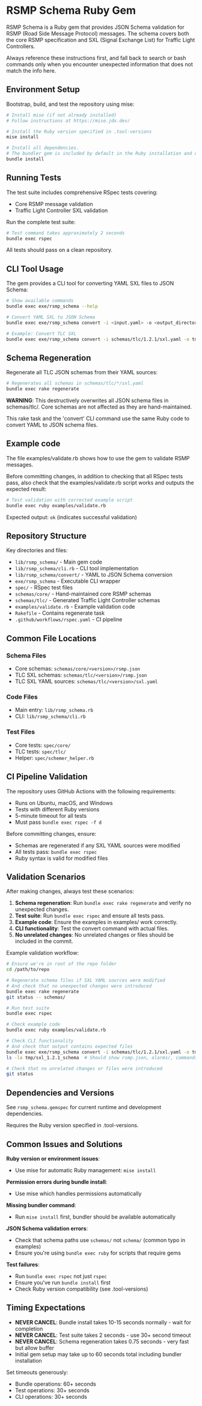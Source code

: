# RSMP Schema Ruby Gem

RSMP Schema is a Ruby gem that provides JSON Schema validation for RSMP (Road Side Message Protocol) messages. The schema covers both the core RSMP specification and SXL (Signal Exchange List) for Traffic Light Controllers.

Always reference these instructions first, and fall back to search or bash commands only when you encounter unexpected information that does not match the info here.

## Environment Setup

Bootstrap, build, and test the repository using mise:

```bash
# Install mise (if not already installed)
# Follow instructions at https://mise.jdx.dev/

# Install the Ruby version specified in .tool-versions
mise install

# Install all dependencies.
# The bundler gem is included by default in the Ruby installation and does not have to be installed first.
bundle install
```

## Running Tests

The test suite includes comprehensive RSpec tests covering:
- Core RSMP message validation
- Traffic Light Controller SXL validation


Run the complete test suite:
```bash
# Test command takes approximately 2 seconds
bundle exec rspec
```

All tests should pass on a clean repository.

## CLI Tool Usage

The gem provides a CLI tool for converting YAML SXL files to JSON Schema:

```bash
# Show available commands
bundle exec exe/rsmp_schema --help

# Convert YAML SXL to JSON Schema
bundle exec exe/rsmp_schema convert -i <input.yaml> -o <output_directory>

# Example: Convert TLC SXL
bundle exec exe/rsmp_schema convert -i schemas/tlc/1.2.1/sxl.yaml -o tmp/sxl_1.2.1_schema
```

## Schema Regeneration

Regenerate all TLC JSON schemas from their YAML sources:

```bash
# Regenerates all schemas in schemas/tlc/*/sxl.yaml
bundle exec rake regenerate
```

**WARNING**: This destructively overwrites all JSON schema files in schemas/tlc/. Core schemas are not affected as they are hand-maintained.

This rake task and the 'convert' CLI command use the same Ruby code to convert YAML to JSON schema files.


## Example code
The file examples/validate.rb shows how to use the gem to validate RSMP messages.

Before committing changes, in addition to checking that all RSpec tests pass, also check that the examples/validate.rb script works and outputs the expected result:

```bash
# Test validation with corrected example script
bundle exec ruby examples/validate.rb
```

Expected output: `ok` (indicates successful validation)

## Repository Structure

Key directories and files:
- `lib/rsmp_schema/` - Main gem code
- `lib/rsmp_schema/cli.rb` - CLI tool implementation  
- `lib/rsmp_schema/convert/` - YAML to JSON Schema conversion
- `exe/rsmp_schema` - Executable CLI wrapper
- `spec/` - RSpec test files
- `schemas/core/` - Hand-maintained core RSMP schemas
- `schemas/tlc/` - Generated Traffic Light Controller schemas
- `examples/validate.rb` - Example validation code
- `Rakefile` - Contains regenerate task
- `.github/workflows/rspec.yaml` - CI pipeline

## Common File Locations

### Schema Files
- Core schemas: `schemas/core/<version>/rsmp.json`
- TLC SXL schemas: `schemas/tlc/<version>/rsmp.json`
- TLC SXL YAML sources: `schemas/tlc/<version>/sxl.yaml`

### Code Files
- Main entry: `lib/rsmp_schema.rb`
- CLI: `lib/rsmp_schema/cli.rb`

### Test Files
- Core tests: `spec/core/`
- TLC tests: `spec/tlc/`
- Helper: `spec/schemer_helper.rb`

## CI Pipeline Validation

The repository uses GitHub Actions with the following requirements:
- Runs on Ubuntu, macOS, and Windows
- Tests with different Ruby versions
- 5-minute timeout for all tests
- Must pass `bundle exec rspec -f d`

Before committing changes, ensure:
- Schemas are regenerated if any SXL YAML sources were modified
- All tests pass: `bundle exec rspec`
- Ruby syntax is valid for modified files

## Validation Scenarios

After making changes, always test these scenarios:

1. **Schema regeneration**: Run `bundle exec rake regenerate` and verify no unexpected changes.
2. **Test suite**: Run `bundle exec rspec` and ensure all tests pass.
3. **Example code**: Ensure the examples in examples/ work correctly.
4. **CLI functionality**: Test the convert command with actual files.
5. **No unrelated changes**: No unrelated changes or files should be included in the commit.
 
Example validation workflow:

```bash
# Ensure we're in root of the repo folder
cd /path/to/repo

# Regenerate schema files if SXL YAML sources were modified
# And check that no unexpected changes were introduced
bundle exec rake regenerate
git status -- schemas/

# Run test suite
bundle exec rspec

# Check example code
bundle exec ruby examples/validate.rb

# Check CLI functionality
# And check that output contains expected files
bundle exec exe/rsmp_schema convert -i schemas/tlc/1.2.1/sxl.yaml -o tmp/sxl_1.2.1_schema
ls -la tmp/sxl_1.2.1_schema  # Should show rsmp.json, alarms/, commands/, statuses/

# Check that no unrelated changes or files were introduced
git status
```



## Dependencies and Versions

See `rsmp_schema.gemspec` for current runtime and development dependencies.

Requires the Ruby version specified in .tool-versions.

## Common Issues and Solutions

**Ruby version or environment issues**:
- Use mise for automatic Ruby management: `mise install`

**Permission errors during bundle install**:
- Use mise which handles permissions automatically

**Missing bundler command**:
- Run `mise install` first, bundler should be available automatically

**JSON Schema validation errors**:
- Check that schema paths use `schemas/` not `schema/` (common typo in examples)
- Ensure you're using `bundle exec ruby` for scripts that require gems

**Test failures**:
- Run `bundle exec rspec` not just `rspec`
- Ensure you've run `bundle install` first
- Check Ruby version compatibility (see .tool-versions)

## Timing Expectations

- **NEVER CANCEL**: Bundle install takes 10-15 seconds normally - wait for completion
- **NEVER CANCEL**: Test suite takes 2 seconds - use 30+ second timeout  
- **NEVER CANCEL**: Schema regeneration takes 0.75 seconds - very fast but allow buffer
- Initial gem setup may take up to 60 seconds total including bundler installation

Set timeouts generously:
- Bundle operations: 60+ seconds
- Test operations: 30+ seconds  
- CLI operations: 30+ seconds
